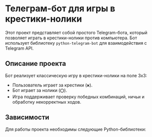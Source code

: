 # Телеграм-бот для игры в крестики-нолики

Этот проект представляет собой простого Telegram-бота, который позволяет играть в крестики-нолики против компьютера. Бот использует библиотеку `python-telegram-bot` для взаимодействия с Telegram API.

## Описание проекта

Бот реализует классическую игру в крестики-нолики на поле 3x3:
- Пользователь играет за крестики (`❌`).
- Бот играет за нолики (`⭕`).
- Игра поддерживает проверку победных комбинаций, ничьи и обработку некорректных ходов.

## Зависимости

Для работы проекта необходимы следующие Python-библиотеки:
